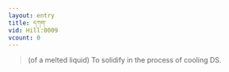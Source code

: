 ```yaml
---
layout: entry
title: དཀག་
vid: Hill:0009
vcount: 0
---
```


> (of a melted liquid) To solidify in the process of cooling DS\.

